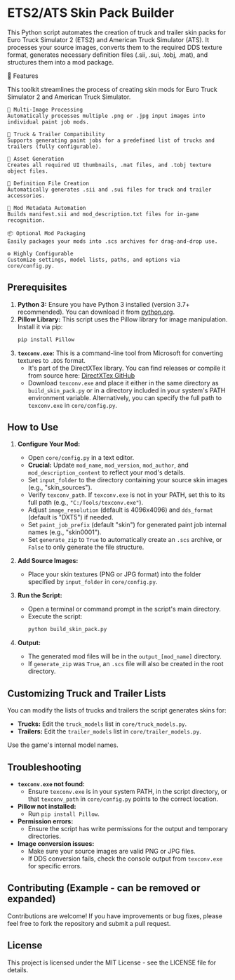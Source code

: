 # ETS2/ATS Skin Pack Builder

This Python script automates the creation of truck and trailer skin packs for Euro Truck Simulator 2 (ETS2) and American Truck Simulator (ATS). It processes your source images, converts them to the required DDS texture format, generates necessary definition files (.sii, .sui, .tobj, .mat), and structures them into a mod package.

🚀 Features

This toolkit streamlines the process of creating skin mods for Euro Truck Simulator 2 and American Truck Simulator.

    🎨 Multi-Image Processing
    Automatically processes multiple .png or .jpg input images into individual paint job mods.

    🚛 Truck & Trailer Compatibility
    Supports generating paint jobs for a predefined list of trucks and trailers (fully configurable).

    🧩 Asset Generation
    Creates all required UI thumbnails, .mat files, and .tobj texture object files.

    📄 Definition File Creation
    Automatically generates .sii and .sui files for truck and trailer accessories.

    🧾 Mod Metadata Automation
    Builds manifest.sii and mod_description.txt files for in-game recognition.

    📦 Optional Mod Packaging
    Easily packages your mods into .scs archives for drag-and-drop use.

    ⚙️ Highly Configurable
    Customize settings, model lists, paths, and options via core/config.py.

## Prerequisites

1.  **Python 3:** Ensure you have Python 3 installed (version 3.7+ recommended). You can download it from [python.org](https://www.python.org/).
2.  **Pillow Library:** This script uses the Pillow library for image manipulation. Install it via pip:
    ```bash
    pip install Pillow
    ```
3.  **`texconv.exe`:** This is a command-line tool from Microsoft for converting textures to `.DDS` format.
    *   It's part of the DirectXTex library. You can find releases or compile it from source here: [DirectXTex GitHub](https://github.com/Microsoft/DirectXTex)
    *   Download `texconv.exe` and place it either in the same directory as `build_skin_pack.py` or in a directory included in your system's PATH environment variable. Alternatively, you can specify the full path to `texconv.exe` in `core/config.py`.

## How to Use

1.  **Configure Your Mod:**
    *   Open `core/config.py` in a text editor.
    *   **Crucial:** Update `mod_name`, `mod_version`, `mod_author`, and `mod_description_content` to reflect your mod's details.
    *   Set `input_folder` to the directory containing your source skin images (e.g., "skin_sources").
    *   Verify `texconv_path`. If `texconv.exe` is not in your PATH, set this to its full path (e.g., `"C:/Tools/texconv.exe"`).
    *   Adjust `image_resolution` (default is 4096x4096) and `dds_format` (default is "DXT5") if needed.
    *   Set `paint_job_prefix` (default "skin") for generated paint job internal names (e.g., "skin0001").
    *   Set `generate_zip` to `True` to automatically create an `.scs` archive, or `False` to only generate the file structure.

2.  **Add Source Images:**
    *   Place your skin textures (PNG or JPG format) into the folder specified by `input_folder` in `core/config.py`.

3.  **Run the Script:**
    *   Open a terminal or command prompt in the script's main directory.
    *   Execute the script:
        ```bash
        python build_skin_pack.py
        ```

4.  **Output:**
    *   The generated mod files will be in the `output_[mod_name]` directory.
    *   If `generate_zip` was `True`, an `.scs` file will also be created in the root directory.

## Customizing Truck and Trailer Lists

You can modify the lists of trucks and trailers the script generates skins for:

*   **Trucks:** Edit the `truck_models` list in `core/truck_models.py`.
*   **Trailers:** Edit the `trailer_models` list in `core/trailer_models.py`.

Use the game's internal model names.

## Troubleshooting

*   **`texconv.exe` not found:**
    *   Ensure `texconv.exe` is in your system PATH, in the script directory, or that `texconv_path` in `core/config.py` points to the correct location.
*   **Pillow not installed:**
    *   Run `pip install Pillow`.
*   **Permission errors:**
    *   Ensure the script has write permissions for the output and temporary directories.
*   **Image conversion issues:**
    *   Make sure your source images are valid PNG or JPG files.
    *   If DDS conversion fails, check the console output from `texconv.exe` for specific errors.

## Contributing (Example - can be removed or expanded)

Contributions are welcome! If you have improvements or bug fixes, please feel free to fork the repository and submit a pull request.

## License

This project is licensed under the MIT License - see the LICENSE file for details.
